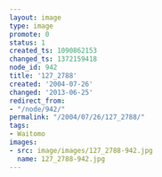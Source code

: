 ```yaml
---
layout: image
type: image
promote: 0
status: 1
created_ts: 1090862153
changed_ts: 1372159418
node_id: 942
title: '127_2788'
created: '2004-07-26'
changed: '2013-06-25'
redirect_from:
- "/node/942/"
permalink: "/2004/07/26/127_2788/"
tags:
- Waitomo
images:
- src: image/images/127_2788-942.jpg
  name: 127_2788-942.jpg
---
```


